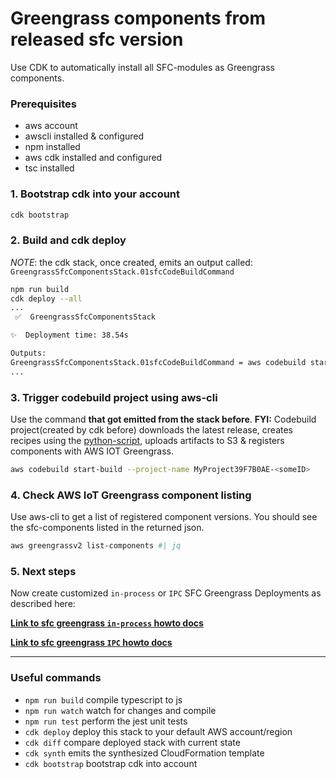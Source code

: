 Greengrass components from released sfc version
===============================================

Use CDK to automatically install all SFC-modules as Greengrass components.

### Prerequisites
- aws account
- awscli installed & configured
- npm installed
- aws cdk installed and configured
- tsc installed


### 1. Bootstrap cdk into your account
```sh
cdk bootstrap
```

### 2. Build and cdk deploy

*NOTE*: the cdk stack, once created, emits an output called: `GreengrassSfcComponentsStack.01sfcCodeBuildCommand`
```sh
npm run build
cdk deploy --all
...
 ✅  GreengrassSfcComponentsStack

✨  Deployment time: 38.54s

Outputs:
GreengrassSfcComponentsStack.01sfcCodeBuildCommand = aws codebuild start-build --project-name MyProject39F7B0AE-<someID>
...
```

### 3. Trigger codebuild project using aws-cli

Use the command **that got emitted from the stack before**. **FYI:** Codebuild project(created by cdk before) downloads the latest release, creates recipes using the [python-script](../local-build-as-components-py/buildSfcComponentRecipes.py), uploads artifacts to S3 & registers components with AWS IOT Greengrass.

```sh
aws codebuild start-build --project-name MyProject39F7B0AE-<someID>
```

### 4. Check AWS IoT Greengrass component listing

Use aws-cli to get a list of registered component versions. You should see the sfc-components listed in the returned json.

```sh
aws greengrassv2 list-components #| jq
```

### 5. Next steps
Now create customized `in-process` or `IPC` SFC Greengrass Deployments as described here:

[**Link to sfc greengrass `in-process` howto docs**](../../docs/greengras-in-process/README.md)

[**Link to sfc greengrass `IPC` howto docs**](../../docs/greengras-ipc/README.md)

---

### Useful commands

* `npm run build`   compile typescript to js
* `npm run watch`   watch for changes and compile
* `npm run test`    perform the jest unit tests
* `cdk deploy`      deploy this stack to your default AWS account/region
* `cdk diff`        compare deployed stack with current state
* `cdk synth`       emits the synthesized CloudFormation template
* `cdk bootstrap`   bootstrap cdk into account
